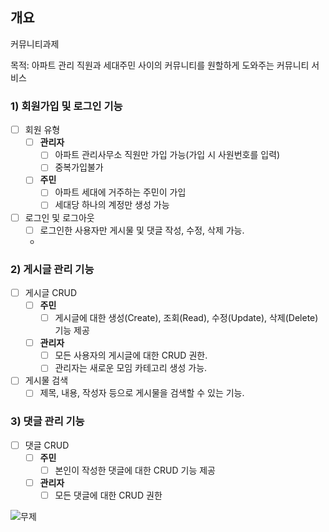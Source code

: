## 개요
커뮤니티과제 

목적: 아파트 관리 직원과 세대주민 사이의 커뮤니티를 원할하게 도와주는 커뮤니티 서비스 

### 1) 회원가입 및 로그인 기능


- [ ] 회원 유형
  - [ ] **관리자**
    - [ ] 아파트 관리사무소 직원만 가입 가능(가입 시 사원번호를 입력)
    - [ ] 중복가입불가 
  - [ ] **주민**
    - [ ] 아파트 세대에 거주하는 주민이 가입
    - [ ] 세대당 하나의 계정만 생성 가능
- [ ] 로그인 및 로그아웃
  - [ ] 로그인한 사용자만 게시물 및 댓글 작성, 수정, 삭제 가능.
  - 
 

### 2) 게시글 관리 기능

- [ ] 게시글 CRUD
  - [ ] **주민**
    - [ ] 게시글에 대한 생성(Create), 조회(Read), 수정(Update), 삭제(Delete) 기능 제공
  - [ ] **관리자**
    - [ ] 모든 사용자의 게시글에 대한 CRUD 권한.
    - [ ] 관리자는 새로운 모임 카테고리 생성 가능.
- [ ] 게시물 검색
  - [ ] 제목, 내용, 작성자 등으로 게시물을 검색할 수 있는 기능.

### 3) 댓글 관리 기능

- [ ] 댓글 CRUD
  - [ ] **주민**
    - [ ] 본인이 작성한 댓글에 대한 CRUD 기능 제공
  - [ ] **관리자**
    - [ ] 모든 댓글에 대한 CRUD 권한
       
![무제](https://github.com/user-attachments/assets/82932df2-0409-4c14-bd79-f13f575b72f0)


        


